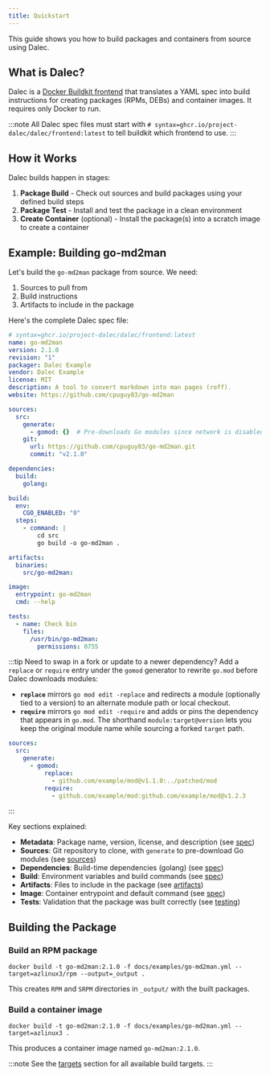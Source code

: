```yaml
---
title: Quickstart
---
```


This guide shows you how to build packages and containers from source using Dalec.

## What is Dalec?

Dalec is a [Docker Buildkit frontend](https://docs.docker.com/build/buildkit/frontend/) that translates a YAML spec into build instructions for creating packages (RPMs, DEBs) and container images. It requires only Docker to run.

:::note
All Dalec spec files must start with `# syntax=ghcr.io/project-dalec/dalec/frontend:latest` to tell buildkit which frontend to use.
:::


## How it Works

Dalec builds happen in stages:

1. **Package Build** - Check out sources and build packages using your defined build steps
1. **Package Test** - Install and test the package in a clean environment
1. **Create Container** (optional) - Install the package(s) into a scratch image to create a container


## Example: Building go-md2man

Let's build the `go-md2man` package from source. We need:

1. Sources to pull from
2. Build instructions
3. Artifacts to include in the package

Here's the complete Dalec spec file:

```yaml
# syntax=ghcr.io/project-dalec/dalec/frontend:latest
name: go-md2man
version: 2.1.0
revision: "1"
packager: Dalec Example
vendor: Dalec Example
license: MIT
description: A tool to convert markdown into man pages (roff).
website: https://github.com/cpuguy83/go-md2man

sources:
  src:
    generate:
      - gomod: {}  # Pre-downloads Go modules since network is disabled during build
    git:
      url: https://github.com/cpuguy83/go-md2man.git
      commit: "v2.1.0"

dependencies:
  build:
    golang:

build:
  env:
    CGO_ENABLED: "0"
  steps:
    - command: |
        cd src
        go build -o go-md2man .

artifacts:
  binaries:
    src/go-md2man:

image:
  entrypoint: go-md2man
  cmd: --help

tests:
  - name: Check bin
    files:
      /usr/bin/go-md2man:
        permissions: 0755
```

:::tip
Need to swap in a fork or update to a newer dependency? Add a `replace` or `require` entry under the `gomod` generator to rewrite `go.mod` before Dalec downloads modules:

- **`replace`** mirrors `go mod edit -replace` and redirects a module (optionally tied to a version) to an alternate module path or local checkout.
- **`require`** mirrors `go mod edit -require` and adds or pins the dependency that appears in `go.mod`. The shorthand `module:target@version` lets you keep the original module name while sourcing a forked `target` path.

```yaml
sources:
  src:
    generate:
      - gomod:
          replace:
            - github.com/example/mod@v1.1.0:../patched/mod
          require:
            - github.com/example/mod:github.com/example/mod@v1.2.3
```

:::

Key sections explained:

- **Metadata**: Package name, version, license, and description (see [spec](spec.md))
- **Sources**: Git repository to clone, with `generate` to pre-download Go modules (see [sources](sources.md))
- **Dependencies**: Build-time dependencies (golang) (see [spec](spec.md#dependencies-section))
- **Build**: Environment variables and build commands (see [spec](spec.md#build-section))
- **Artifacts**: Files to include in the package (see [artifacts](artifacts.md))
- **Image**: Container entrypoint and default command (see [spec](spec.md#image-section))
- **Tests**: Validation that the package was built correctly (see [testing](testing.md))

## Building the Package

### Build an RPM package

```shell
docker build -t go-md2man:2.1.0 -f docs/examples/go-md2man.yml --target=azlinux3/rpm --output=_output .
```

This creates `RPM` and `SRPM` directories in `_output/` with the built packages.

### Build a container image

```shell
docker build -t go-md2man:2.1.0 -f docs/examples/go-md2man.yml --target=azlinux3 .
```

This produces a container image named `go-md2man:2.1.0`.

:::note
See the [targets](targets.md) section for all available build targets.
:::
